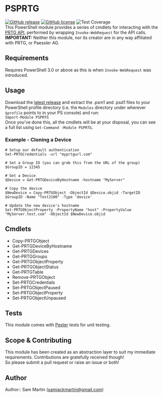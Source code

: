# PSPRTG  
[![GitHub release](https://img.shields.io/github/release/Sam-Martin/prtg-powershell.svg)](https://github.com/Sam-Martin/prtg-powershell/releases/latest) [![GitHub license](https://img.shields.io/github/license/Sam-Martin/prtg-powershell.svg)](LICENSE) ![Test Coverage](https://img.shields.io/badge/coverage-79%25-yellowgreen.svg)  
This PowerShell module provides a series of cmdlets for interacting with the [PRTG API](https://prtg.paessler.com/api.htm?username=demo&password=demodemo&tabid=1), performed by wrapping `Invoke-WebRequest` for the API calls.  
**IMPORTANT:** Neither this module, nor its creator are in any way affiliated with PRTG, or Paessler AG.

## Requirements
Requires PowerShell 3.0 or above as this is when `Invoke-WebRequest` was introduced.

## Usage
Download the [latest release](https://github.com/Sam-Martin/prtg-powershell/releases/latest) and  extract the .psm1 and .psd1 files to your PowerShell profile directory (i.e. the `Modules` directory under wherever `$profile` points to in your PS console) and run:  
`Import-Module PSPRTG`  
Once you've done this, all the cmdlets will be at your disposal, you can see a full list using `Get-Command -Module PSPRTG`.

### Example - Cloning a Device
```
# Setup our default authentication
Set-PRTGCredentials -url "myprtgurl.com"  

# Set a Group ID (you can grab this from the URL of the group)
$GroupID = 12345

# Get a Device
$Device = Get-PRTGDeviceByHostname -hostname "MyServer"

# Copy the device
$NewDevice = Copy-PRTGObject -ObjectId $Device.objid -TargetID $GroupID -Name "Test2100" -Type 'device'

# Update the new device's hostname
Set-PRTGObjectProperty -PropertyName "host" -PropertyValue "MyServer.test.com" -ObjectId $NewDevice.objid

```

## Cmdlets


* Copy-PRTGObject
* Get-PRTGDeviceByHostname
* Get-PRTGDevices
* Get-PRTGGroups
* Get-PRTGObjectProperty
* Get-PRTGObjectStatus
* Get-PRTGTable
* Remove-PRTGObject
* Set-PRTGCredentials
* Set-PRTGObjectPaused
* Set-PRTGObjectProperty
* Set-PRTGObjectUnpaused


## Tests
This module comes with [Pester](https://github.com/pester/Pester/) tests for unit testing.

## Scope & Contributing
This module has been created as an abstraction layer to suit my immediate requirements. Contributions are gratefully received though!  
So please submit a pull request or raise an issue or both!
 

## Author
Author:: Sam Martin (<samjackmartin@gmail.com>)
